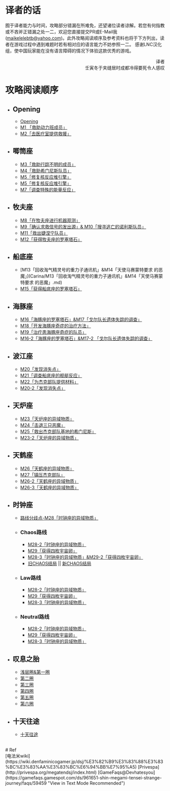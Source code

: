 # 译者的话<br>
囿于译者能力与时间，攻略部分错漏在所难免，还望诸位读者谅解。若您有何指教或不吝斧正错漏之处一二，欢迎您直接提交PR或E-Mail我(<maikelelebtb@yahoo.com>)。此外攻略阅读顺序及参考资料也将于下方列出，读者在游戏过程中遇到难题时若有相对应的语言能力不妨参照一二。
感谢LNC汉化组，使中国玩家能在没有语言障碍的情况下体验这款优秀的游戏。
<p align="right">译者<br>壬寅冬于夹缝居时成都冷得要死令人感叹</p>

# 攻略阅读顺序<br>
  - ## Opening
    -  [Opening](Opening/Opening.md)
    - [M1 「救助动力班成员」](Opening/M1「救助动力班成员」.md)
    - [M2「去医疗室提供救援」](Opening/M2「去医疗室提供救援」.md)
  - ## 唧筒座
    - [M3「救助行踪不明的成员」](Antlia/M3「救助行踪不明的成员」.md)
    - [M4「救助希门尼斯队员」](Antlia/M4「救助希门尼斯队员」.md)
    - [M5「修复核反应堆引擎」](Antlia/M5「修复核反应堆引擎」.md)
    - [M5「修复核反应堆引擎」](Antlia/M5「修复核反应堆引擎」.md)
    - [M7「调查特殊的能量反应」](Antlia/M7「调查特殊的能量反应」.md)
  - ## 牧夫座
    - [M8「在牧夫座进行机器观测」](Bootes/M8「在牧夫座进行机器观测」.md)
    - [M9「确认求救信号的发出源」& M10「搜寻逃亡的诺利斯队员」](Bootes/M9「确认求救信号的发出源」&M10「搜寻逃亡的诺利斯队员」.md)
    - [M11「救出婕涅宁队员」](Bootes/M11「救出婕涅宁队员」.md)
    - [M12「获得牧夫座的罗塞塔石」](Bootes/M12「获得牧夫座的罗塞塔石」.md)
  - ## 船底座
    -  [M13「回收淘气精灵号的重力子通讯机」&M14「天使马赛蒙特要求 的恶魔」](Carina/M13「回收淘气精灵号的重力子通讯机」&M14「天使马赛蒙特要求 的恶魔」.md)
    - [M15「获得船底座的罗塞塔石」](Carina/M15「获得船底座的罗塞塔石」.md)
  - ## 海豚座
    -  [M16「海豚座的罗塞塔石」&M17「戈尔队长遗体失踪的调查」](Delphinus/M16「海豚座的罗塞塔石」&M17「戈尔队长遗体失踪的调查」.md)
    - [M18「开发海豚座奇症的治疗方法」](Delphinus/M18「开发海豚座奇症的治疗方法」.md)
    - [M19「治疗患海豚座奇症的队员」](Delphinus/M19「治疗患海豚座奇症的队员」.md)
    - [M16-2「海豚座的罗塞塔石」&M17-2 「戈尔队长遗体失踪的调查」](Delphinus/M16-2「海豚座的罗塞塔石」&M17-2「戈尔队长遗体失踪的调查」.md)
  - ## 波江座
    - [M20「发现消失点」](Eridanus/M20「发现消失点」.md)
    - [M21「调查船底座的舰艇反应」](Eridanus/M21「调查船底座的舰艇反应」.md)
    - [M22「为杰克部队提供材料」](Eridanus/M22「为杰克部队提供材料」.md)
    - [M20-2「发现消失点」](Eridanus/M20-2「发现消失点」.md)
  - ## 天炉座
    - [M23「天炉座的异域物质」](Fornax/M23「天炉座的异域物质」.md)
    - [M24「击退三只恶魔」](Fornax/M24「击退三只恶魔」.md)
    - [M25「救出杰克部队基地的希门尼斯」](Fornax/M25「救出杰克部队基地的希门尼斯」.md)
    - [M23-2「天炉座的异域物质」](Fornax/M23-2「天炉座的异域物质」.md)
  - ## 天鹤座
    - [M26「天鹤座的异域物质」](Grus/M26「天鹤座的异域物质」.md)
    - [M27「镇压杰克部队」](Grus/M27「镇压杰克部队」.md)
    - [M26-2「天鹤座的异域物质」](Grus/M26-2「天鹤座的异域物质」.md)
    - [M26-3「天鹤座的异域物质」](Grus/M26-3「天鹤座的异域物质」.md)
  - ## 时钟座
    -  [路线分歧点-M28「时钟座的异域物质」](Horologium/路线分歧点-M28「时钟座的异域物质」.md)
    - ### Chaos路线
      - [M28-2「时钟座的异域物质」](Horologium/ChaosRoute/M28-2「时钟座的异域物质」.md)
      - [M29「获得四枚宇宙卵」](Horologium/ChaosRoute/M29「获得四枚宇宙卵」.md)
      - [M28-3「时钟座的异域物质」&M29-2「获得四枚宇宙卵」](Horologium/ChaosRoute/M28-3「时钟座的异域物质」&M29-2「获得四枚宇宙卵」.md)
      - [旧CHAOS结局](Horologium/ChaosRoute/旧CHAOS结局.md) || [新CHAOS结局](Horologium/ChaosRoute/新CHAOS结局.md)
    - ### Law路线
      - [M28-2「时钟座的异域物质」](Horologium/LawRoute/M28-2「时钟座的异域物质」.md)
      - [M29「获得四枚宇宙卵」](Horologium/LawRoute/M29「获得四枚宇宙卵」.md)
      - [M28-3「时钟座的异域物质」](Horologium/LawRoute/M28-3「时钟座的异域物质」.md)
    - ### Neutral路线
      - [M28-2「时钟座的异域物质」](Horologium/NeutralRoute/M28-2「时钟座的异域物质」.md)
      - [M29「获得四枚宇宙卵」](Horologium/NeutralRoute/M29「获得四枚宇宙卵」.md)
      - [M28-3「时钟座的异域物质」](Horologium/NeutralRoute/M28-3「时钟座的异域物质」.md)
  - ## 叹息之胎
    - [浅层圈&第一圈](Womb%20of%20Grief/浅层圈&第一圈)
    - [第二圈](Womb%20of%20Grief/第二圈)
    - [第三圈](Womb%20of%20Grief/第三圈)
    - [第四圈](Womb%20of%20Grief/第四圈)
    - [第五圈](Womb%20of%20Grief/第五圈)
    - [第六圈](Womb%20of%20Grief/第六圈)
  - ## 十天往途
    - [十天往途](../Empyrean%20Ascent/十天往途)
  <br>
# Ref<br>
  [电法米wiki](https://wiki.denfaminicogamer.jp/dsj/%E3%82%B9%E3%83%88%E3%83%BC%E3%83%AA%E3%83%BC%E6%94%BB%E7%95%A5)
  [Privespa](http://privespa.org/megatendsj/index.html)
  [GameFaqs@Devhatesyou](https://gamefaqs.gamespot.com/ds/961651-shin-megami-tensei-strange-journey/faqs/59459 "View in Text Mode Recommended")


<br>
